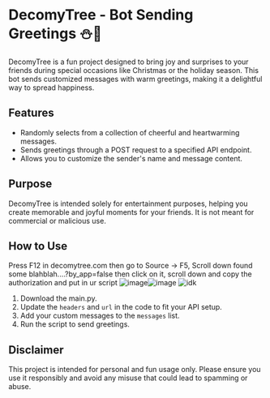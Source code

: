 # DecomyTree - Bot Sending Greetings ⛄🌲

DecomyTree is a fun project designed to bring joy and surprises to your friends during special occasions like Christmas or the holiday season. This bot sends customized messages with warm greetings, making it a delightful way to spread happiness.

## Features
- Randomly selects from a collection of cheerful and heartwarming messages.
- Sends greetings through a POST request to a specified API endpoint.
- Allows you to customize the sender's name and message content.

## Purpose
DecomyTree is intended solely for entertainment purposes, helping you create memorable and joyful moments for your friends. It is not meant for commercial or malicious use.

## How to Use
Press F12 in decomytree.com then go to Source -> F5, Scroll down found some blahblah....?by_app=false then click on it, scroll down and copy the authorization and put in ur script
![image](https://github.com/user-attachments/assets/356797d6-3ef3-4b12-ae49-38e8cc4f70d2)![image](https://github.com/user-attachments/assets/49190271-5c26-48a9-969a-374c94499e1a)
![idk](https://github.com/user-attachments/assets/b15a9810-cbe8-404f-ae28-b1974734a8ca)

1. Download the main.py.
2. Update the `headers` and `url` in the code to fit your API setup.
3. Add your custom messages to the `messages` list.
4. Run the script to send greetings.

## Disclaimer
This project is intended for personal and fun usage only. Please ensure you use it responsibly and avoid any misuse that could lead to spamming or abuse.
